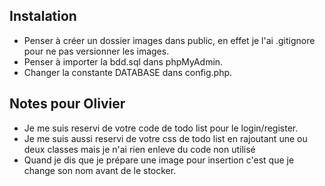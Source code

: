 ## Instalation

- Penser à créer un dossier images dans public, en effet je l'ai .gitignore pour ne pas versionner les images.
- Penser à importer la bdd.sql dans phpMyAdmin.
- Changer la constante DATABASE dans config.php.

## Notes pour Olivier

- Je me suis reservi de votre code de todo list pour le login/register.
- Je me suis aussi reservi de votre css de todo list en rajoutant une ou deux classes mais je n'ai rien enleve du code non utilisé
- Quand je dis que je prépare une image pour insertion c'est que je change son nom avant de le stocker.